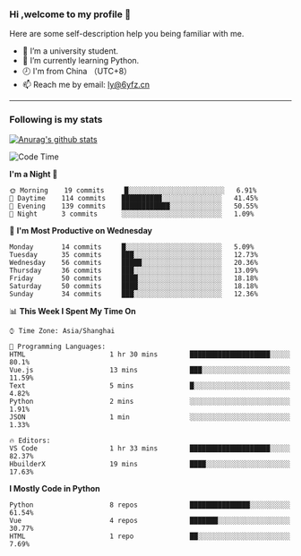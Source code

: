 ### Hi ,welcome to my profile 👋
Here are some self-description help you being familiar with me.
<!--
**liuyunfz/liuyunfz** is a ✨ _special_ ✨ repository because its `README.md` (this file) appears on your GitHub profile.
- 👯 I’m looking to collaborate on ...
- 🤔 I’m looking for help with ...
Here are some ideas to get you started:
-->
- 🏫 I’m a university student.
- 💪 I’m currently learning Python.
- 🕗 I'm from China （UTC+8）
- 📫 Reach me by email: [ly@6yfz.cn](mailto:ly@6yfz.cn)
  
---
### Following is my stats
  
[![Anurag's github stats](https://github-readme-stats.vercel.app/api?username=liuyunfz)](https://github.com/anuraghazra/github-readme-stats)
  
<!--START_SECTION:waka-->
![Code Time](http://img.shields.io/badge/Code%20Time-0-blue)

**I'm a Night 🦉** 

```text
🌞 Morning    19 commits     █░░░░░░░░░░░░░░░░░░░░░░░░   6.91% 
🌆 Daytime    114 commits    ██████████░░░░░░░░░░░░░░░   41.45% 
🌃 Evening    139 commits    ████████████░░░░░░░░░░░░░   50.55% 
🌙 Night      3 commits      ░░░░░░░░░░░░░░░░░░░░░░░░░   1.09%

```
📅 **I'm Most Productive on Wednesday** 

```text
Monday       14 commits     █░░░░░░░░░░░░░░░░░░░░░░░░   5.09% 
Tuesday      35 commits     ███░░░░░░░░░░░░░░░░░░░░░░   12.73% 
Wednesday    56 commits     █████░░░░░░░░░░░░░░░░░░░░   20.36% 
Thursday     36 commits     ███░░░░░░░░░░░░░░░░░░░░░░   13.09% 
Friday       50 commits     ████░░░░░░░░░░░░░░░░░░░░░   18.18% 
Saturday     50 commits     ████░░░░░░░░░░░░░░░░░░░░░   18.18% 
Sunday       34 commits     ███░░░░░░░░░░░░░░░░░░░░░░   12.36%

```


📊 **This Week I Spent My Time On** 

```text
⌚︎ Time Zone: Asia/Shanghai

💬 Programming Languages: 
HTML                     1 hr 30 mins        ████████████████████░░░░░   80.1% 
Vue.js                   13 mins             ███░░░░░░░░░░░░░░░░░░░░░░   11.59% 
Text                     5 mins              █░░░░░░░░░░░░░░░░░░░░░░░░   4.82% 
Python                   2 mins              ░░░░░░░░░░░░░░░░░░░░░░░░░   1.91% 
JSON                     1 min               ░░░░░░░░░░░░░░░░░░░░░░░░░   1.33%

🔥 Editors: 
VS Code                  1 hr 33 mins        ████████████████████░░░░░   82.37% 
HbuilderX                19 mins             ████░░░░░░░░░░░░░░░░░░░░░   17.63%

```

**I Mostly Code in Python** 

```text
Python                   8 repos             ███████████████░░░░░░░░░░   61.54% 
Vue                      4 repos             ███████░░░░░░░░░░░░░░░░░░   30.77% 
HTML                     1 repo              ██░░░░░░░░░░░░░░░░░░░░░░░   7.69%

```



<!--END_SECTION:waka-->
